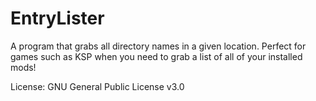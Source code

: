 # EntryLister
A program that grabs all directory names in a given location. Perfect for games such as KSP when you need to grab a list of all of your installed mods!

License: GNU General Public License v3.0
